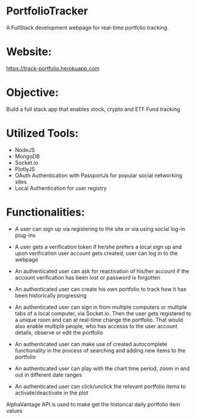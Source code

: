 # PortfolioTracker
A FullStack development webpage for real-time portfolio tracking. 

# Website: 
https://track-portfolio.herokuapp.com

# Objective: 
Build a full stack app that enables stock, crypto and ETF Fund tracking

# Utilized Tools:
- NodeJS
- MongoDB
- Socket.io
- PlotlyJS
- OAuth Authentication with PassportJs for popular social networking sites
- Local Authentication for user registry

# Functionalities:
- A user can sign up via registering to the site or via using social log-in plug-ins

- A user gets a verification token if he/she prefers a local sign up and 
upon verification user account gets created, user can log in to the webpage

- An authenticated user can ask for reactivation of his/her account 
if the account verification has been lost or password is forgotten

- An authenticated user can create his own portfolio to track how it has been historically progressing

- An authenticated user can sign in from multiple computers or multiple tabs of a local computer,
via Socket.io. Then the user gets registered to a unique room and can at real-time change the portfolio. 
That would also enable multiple people, who has accesss to the user account details, observe or edit the portfolio

- An authenticated user can make use of created autocomplete functionality in the process of searching and adding new items to the portfolio

- An authenticated user can play with the chart time period, zoom in and out in different date ranges

- An authenticated user can click/unclick the relevant portfolio items to activate/deactivate in the plot

AlphaVantage API is used to make get the historical daily portfolio item values
